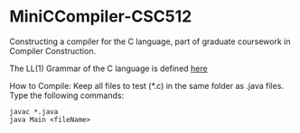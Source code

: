 # MiniCCompiler-CSC512
Constructing a compiler for the C language, part of graduate coursework in Compiler Construction.

The LL(1) Grammar of the C language is defined [here]

How to Compile: Keep all files to test (*.c) in the same folder as .java files. Type the following commands:
```
javac *.java
java Main <fileName>
```
[here]:https://github.com/anas2204/MiniCCompiler-CSC512/blob/master/LL1%20Grammar%20of%20C%20language.txt
